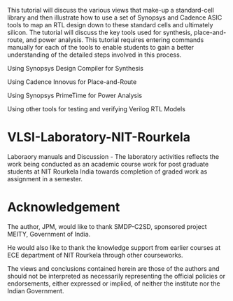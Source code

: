 This tutorial will discuss the various views that make-up a standard-cell library and then illustrate how to use a set of Synopsys and Cadence ASIC tools to map an RTL design down to these standard cells and ultimately silicon. The tutorial will discuss the key tools used for synthesis, place-and-route, and power analysis. This tutorial requires entering commands manually for each of the tools to enable students to gain a better understanding of the detailed steps involved in this process.

Using Synopsys Design Compiler for Synthesis

Using Cadence Innovus for Place-and-Route

Using Synopsys PrimeTime for Power Analysis

Using other tools for testing and verifying Verilog RTL Models


# VLSI-Laboratory-NIT-Rourkela

Laboraory manuals and Discussion - 
The laboratory activities reflects the work being conducted as an academic course work for post graduate students at NIT Rourkela India towards completion of graded work as assignment in a semester.


# Acknowledgement
The author, JPM, would like to thank SMDP-C2SD, sponsored project MEITY, Government of India.

He would also like to thank the knowledge support from earlier courses at ECE department of NIT Rourkela through other courseworks.

The views and conclusions contained herein are those of the authors and should not be interpreted as necessarily representing the official policies or endorsements, either expressed or implied, of neither the institute nor the Indian Government.
